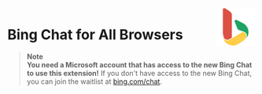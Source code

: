 <img style="vertical-align:middle;" align="right" src="public/icon1024.png" width="80px">

# Bing Chat for All Browsers

> **Note**<br/> **You need a Microsoft account that has access to the new Bing Chat to use this extension!**
> If you don't have access to the new Bing Chat, you can join the waitlist at [bing.com/chat](https://bing.com/chat).
